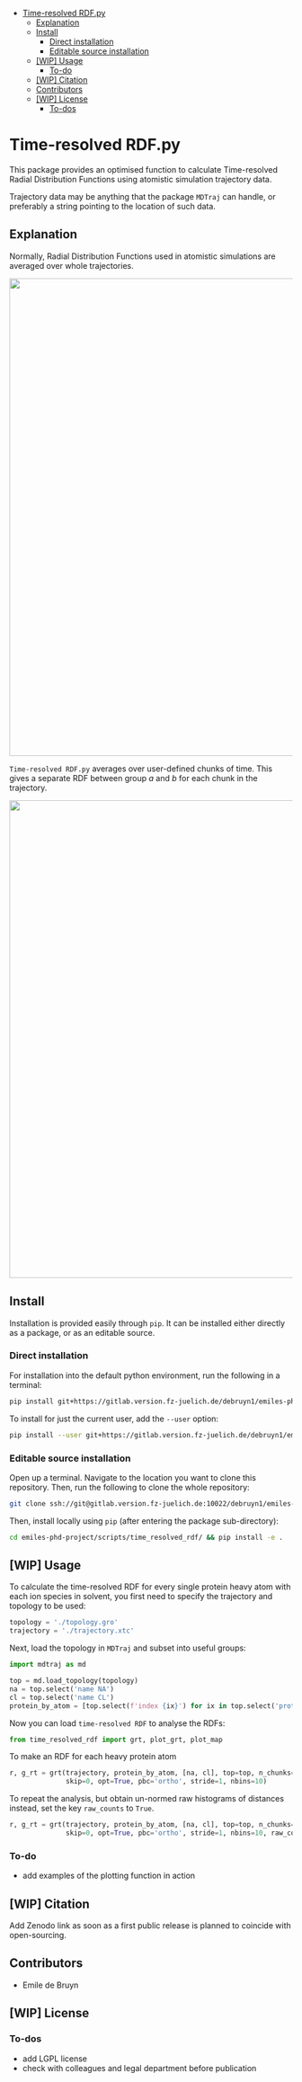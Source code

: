 - [Time-resolved RDF.py](#sec-1)
  - [Explanation](#sec-1-1)
  - [Install](#sec-1-2)
    - [Direct installation](#sec-1-2-1)
    - [Editable source installation](#sec-1-2-2)
  - [[WIP] Usage](#sec-1-3)
    - [To-do](#sec-1-3-1)
  - [[WIP] Citation](#sec-1-4)
  - [Contributors](#sec-1-5)
  - [[WIP] License](#sec-1-6)
    - [To-dos](#sec-1-6-1)


# Time-resolved RDF.py<a id="sec-1"></a>

This package provides an optimised function to calculate Time-resolved Radial Distribution Functions using atomistic simulation trajectory data.

Trajectory data may be anything that the package `MDTraj` can handle, or preferably a string pointing to the location of such data.

## Explanation<a id="sec-1-1"></a>

Normally, Radial Distribution Functions used in atomistic simulations are averaged over whole trajectories.

<img src="docs/rdf_averaging.svg" width="850px">

`Time-resolved RDF.py` averages over user-defined chunks of time. This gives a separate RDF between group *a* and *b* for each chunk in the trajectory.

<img src="docs/trrdf_averaging.svg" width="850px">

## Install<a id="sec-1-2"></a>

Installation is provided easily through `pip`. It can be installed either directly as a package, or as an editable source.

### Direct installation<a id="sec-1-2-1"></a>

For installation into the default python environment, run the following in a terminal:

```bash
pip install git+https://gitlab.version.fz-juelich.de/debruyn1/emiles-phd-project.git#egg=version_subpkg\&subdirectory=scripts/vanhove
```

To install for just the current user, add the `--user` option:

```bash
pip install --user git+https://gitlab.version.fz-juelich.de/debruyn1/emiles-phd-project.git#egg=version_subpkg\&subdirectory=scripts/vanhove
```

### Editable source installation<a id="sec-1-2-2"></a>

Open up a terminal. Navigate to the location you want to clone this repository. Then, run the following to clone the whole repository:

```bash
git clone ssh://git@gitlab.version.fz-juelich.de:10022/debruyn1/emiles-phd-project.git
```

Then, install locally using `pip` (after entering the package sub-directory):

```bash
cd emiles-phd-project/scripts/time_resolved_rdf/ && pip install -e .
```

## [WIP] Usage<a id="sec-1-3"></a>

To calculate the time-resolved RDF for every single protein heavy atom with each ion species in solvent, you first need to specify the trajectory and topology to be used:

```python
topology = './topology.gro'
trajectory = './trajectory.xtc'
```

Next, load the topology in `MDTraj` and subset into useful groups:

```python
import mdtraj as md

top = md.load_topology(topology)
na = top.select('name NA')
cl = top.select('name CL')
protein_by_atom = [top.select(f'index {ix}') for ix in top.select('protein and not type H')]
```

Now you can load `time-resolved RDF` to analyse the RDFs:

```python
from time_resolved_rdf import grt, plot_grt, plot_map
```

To make an RDF for each heavy protein atom

```python
r, g_rt = grt(trajectory, protein_by_atom, [na, cl], top=top, n_chunks=4_500, chunk_size=100,\
              skip=0, opt=True, pbc='ortho', stride=1, nbins=10)
```

To repeat the analysis, but obtain un-normed raw histograms of distances instead, set the key `raw_counts` to `True`.

```python
r, g_rt = grt(trajectory, protein_by_atom, [na, cl], top=top, n_chunks=4_500, chunk_size=100,\
              skip=0, opt=True, pbc='ortho', stride=1, nbins=10, raw_counts=True)
```

### To-do<a id="sec-1-3-1"></a>

-   add examples of the plotting function in action

## [WIP] Citation<a id="sec-1-4"></a>

Add Zenodo link as soon as a first public release is planned to coincide with open-sourcing.

## Contributors<a id="sec-1-5"></a>

-   Emile de Bruyn

## [WIP] License<a id="sec-1-6"></a>

### To-dos<a id="sec-1-6-1"></a>

-   add LGPL license
-   check with colleagues and legal department before publication
